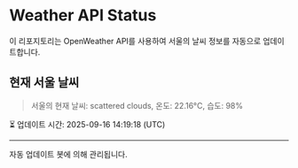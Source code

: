 
# Weather API Status

이 리포지토리는 OpenWeather API를 사용하여 서울의 날씨 정보를 자동으로 업데이트합니다.

## 현재 서울 날씨
> 서울의 현재 날씨: scattered clouds, 온도: 22.16°C, 습도: 98%

⏳ 업데이트 시간: 2025-09-16 14:19:18 (UTC)

---
자동 업데이트 봇에 의해 관리됩니다.
